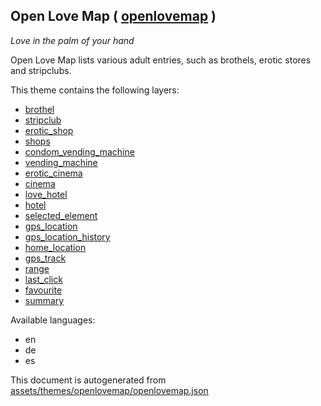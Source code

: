 [//]: # (WARNING: this file is automatically generated. Please find the sources at the bottom and edit those sources)



 Open Love Map ( [openlovemap](https://mapcomplete.org/openlovemap) ) 
----------------------------------------------------------------------



<p><i>Love in the palm of your hand</i></p>Open Love Map lists various adult entries, such as brothels, erotic stores and stripclubs.

This theme contains the following layers:



  - [brothel](../Layers/brothel.md)
  - [stripclub](../Layers/stripclub.md)
  - [erotic_shop](../Layers/erotic_shop.md)
  - [shops](../Layers/shops.md)
  - [condom_vending_machine](../Layers/condom_vending_machine.md)
  - [vending_machine](../Layers/vending_machine.md)
  - [erotic_cinema](../Layers/erotic_cinema.md)
  - [cinema](../Layers/cinema.md)
  - [love_hotel](../Layers/love_hotel.md)
  - [hotel](../Layers/hotel.md)
  - [selected_element](../Layers/selected_element.md)
  - [gps_location](../Layers/gps_location.md)
  - [gps_location_history](../Layers/gps_location_history.md)
  - [home_location](../Layers/home_location.md)
  - [gps_track](../Layers/gps_track.md)
  - [range](../Layers/range.md)
  - [last_click](../Layers/last_click.md)
  - [favourite](../Layers/favourite.md)
  - [summary](../Layers/summary.md)


Available languages:



  - en
  - de
  - es
 

This document is autogenerated from [assets/themes/openlovemap/openlovemap.json](https://github.com/pietervdvn/MapComplete/blob/develop/assets/themes/openlovemap/openlovemap.json)
